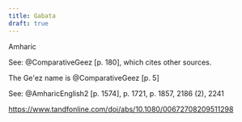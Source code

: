 ```yaml
---
title: Gabata
draft: true
---
```


Amharic

See: @ComparativeGeez [p. 180], which cites other sources.

The Ge'ez name is @ComparativeGeez [p. 5]

See: @AmharicEnglish2 [p. 1574], p. 1721, p. 1857, 2186 (2), 2241

https://www.tandfonline.com/doi/abs/10.1080/00672708209511298

